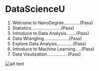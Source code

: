 # DataScienceU


1. Welcome to NanoDegree.............(Pass)
2. Statistics........................(Pass)
3. Introduce to Data Analysis........(Pass)
4. Data Wrangling....................(Pass)
5. Explore Data Analysis.............(Pass)
6. Introduce to Machine Learning.....(Pass)
7. Data Visulization.................(Pass)


![alt text](nanodegree)